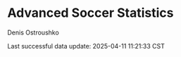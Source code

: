 # Advanced Soccer Statistics
Denis Ostroushko

<!-- gfm -->

Last successful data update: 2025-04-11 11:21:33 CST
